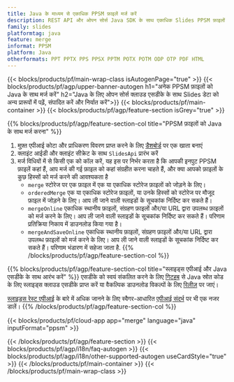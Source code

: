 ```yaml
---
title: Java के माध्यम से एकाधिक PPSM फ़ाइलें मर्ज करें
description: REST API और ओपन सोर्स Java SDK के साथ एकाधिक Slides PPSM फ़ाइलों को मर्ज करें
family: slides
platformtag: java
feature: merge
informat: PPSM
platform: Java
otherformats: PPT PPTX PPS PPSX PPTM POTX POTM ODP OTP PDF HTML
---
```


{{< blocks/products/pf/main-wrap-class isAutogenPage="true" >}}
{{< blocks/products/pf/agp/upper-banner-autogen h1="अनेक PPSM फ़ाइलों को Java के साथ मर्ज करें" h2="Java के लिए ओपन सोर्स क्लाउड एसडीके के साथ Slides डेटा को अन्य प्रारूपों में पढ़ें, संपादित करें और निर्यात करें">}}
{{< blocks/products/pf/main-container >}}
{{< blocks/products/pf/agp/feature-section isGrey="true" >}}

{{% blocks/products/pf/agp/feature-section-col title="PPSM फ़ाइलों को Java के साथ मर्ज करना" %}}
1. मुफ़्त एपीआई कोटा और प्राधिकरण विवरण प्राप्त करने के लिए <a href="https://dashboard.aspose.cloud/">डैशबोर्ड</a> पर एक खाता बनाएं
1. क्लाइंट आईडी और क्लाइंट सीक्रेट के साथ ```SlidesApi``` प्रारंभ करें
1. मर्ज विधियों में से किसी एक को कॉल करें, यह इस पर निर्भर करता है कि आपकी इनपुट PPSM फ़ाइलें कहां हैं, आप मर्ज की गई फ़ाइल को कहां संग्रहीत करना चाहते हैं, और क्या आपको फ़ाइलों के कुछ हिस्सों को मर्ज करने की आवश्यकता है
    - ```merge``` स्टोरेज पर एक फ़ाइल में एक या एकाधिक स्टोरेज फ़ाइलों को जोड़ने के लिए।
    - ```orderedMerge``` एक या एकाधिक स्टोरेज फ़ाइलों, या उनके हिस्सों को स्टोरेज पर मौजूद फ़ाइल में जोड़ने के लिए। आप ली जाने वाली स्लाइडों के सूचकांक निर्दिष्ट कर सकते हैं।
    - ```mergeOnline``` एकाधिक स्थानीय फ़ाइलों, संग्रहण फ़ाइलों और/या URL द्वारा उपलब्ध फ़ाइलों को मर्ज करने के लिए। आप ली जाने वाली स्लाइडों के सूचकांक निर्दिष्ट कर सकते हैं। परिणाम प्रतिक्रिया निकाय में डाउनलोड किया गया है।
    - ```mergeAndSaveOnline``` एकाधिक स्थानीय फ़ाइलों, संग्रहण फ़ाइलों और/या URL द्वारा उपलब्ध फ़ाइलों को मर्ज करने के लिए। आप ली जाने वाली स्लाइडों के सूचकांक निर्दिष्ट कर सकते हैं। परिणाम भंडारण में सहेजा जाता है.
{{% /blocks/products/pf/agp/feature-section-col %}}

{{% blocks/products/pf/agp/feature-section-col title="स्लाइड्स एपीआई और Java एसडीके के साथ आरंभ करें" %}}
एसडीके को स्वयं संकलित करने के लिए [गिटहब](https://github.com/aspose-slides-cloud/aspose-slides-cloud-java) से Java स्रोत कोड के लिए स्लाइड्स क्लाउड एसडीके प्राप्त करें या वैकल्पिक डाउनलोड विकल्पों के लिए [रिलीज़](https://releases.aspose.cloud/) पर जाएं।

[स्लाइड्स रेस्ट एपीआई](https://products.aspose.cloud/slides/curl/) के बारे में अधिक जानने के लिए स्वैगर-आधारित [एपीआई संदर्भ](https://apireference.aspose.cloud/slides/) पर भी एक नजर डालें।
{{% /blocks/products/pf/agp/feature-section-col %}}

{{< blocks/products/pf/cloud-app app="merge" language="java" inputFormat="ppsm" >}}

{{< /blocks/products/pf/agp/feature-section >}}
{{< blocks/products/pf/agp/i18n/faq-autogen >}}
{{< blocks/products/pf/agp/i18n/other-supported-autogen useCardStyle="true" >}}
{{< /blocks/products/pf/main-container >}}
{{< /blocks/products/pf/main-wrap-class >}}